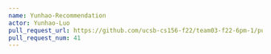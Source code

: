 ```yaml
---
name: Yunhao-Recommendation
actor: Yunhao-Luo
pull_request_url: https://github.com/ucsb-cs156-f22/team03-f22-6pm-1/pull/41
pull_request_num: 41
---
```

